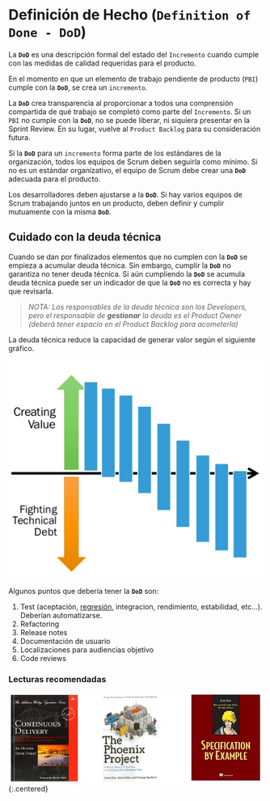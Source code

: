 # Definición de Hecho (`Definition of Done - DoD`)

<span class="highlight">La **`DoD`** es una descripción formal del estado del `Incremento` cuando cumple con las medidas de calidad requeridas para el producto</span>.

<span class="highlight">En el momento en que un elemento de trabajo pendiente de producto (`PBI`) cumple con la **`DoD`**, se crea un `incremento`</span>.

La **`DoD`** crea transparencia al proporcionar a todos una comprensión compartida de qué trabajo se completó como parte del `Incremento`. Si un `PBI` no cumple con la **`DoD`**, no se puede liberar, ni siquiera presentar en la <span class="evento">Sprint Review</span>. En su lugar, vuelve al `Product Backlog` para su consideración futura.

Si la **`DoD`** para un `incremento` forma parte de los estándares de la organización, todos los equipos de Scrum deben seguirla como mínimo. Si no es un estándar organizativo, el equipo de Scrum
debe crear una **`DoD`** adecuada para el producto.

Los desarrolladores deben ajustarse a la **`DoD`**. Si hay varios equipos de Scrum trabajando juntos en un producto, deben definir y cumplir mutuamente con la misma **`DoD`**.

## Cuidado con la deuda técnica

<span class="highlight">Cuando se dan por finalizados elementos que no cumplen con la **`DoD`** se empieza a acumular deuda técnica. Sin embargo, cumplir la **`DoD`** no garantiza no tener deuda técnica</span>. Si aún cumpliendo la **`DoD`** se acumula deuda técnica puede ser un indicador de que la **`DoD`** no es correcta y hay que revisarla.

> _NOTA: Los responsables de la deuda técnica son los Developers, pero el responsable de **gestionar** la deuda es el Product Owner (deberá tener espacio en el Product Backlog para acometerla)_

<span class="highlight">La deuda técnica reduce la capacidad de generar valor</span> según el siguiente gráfico.

![Lucha con la deuda técnica](/imgs/lucha-con-deuda-tecnica.webp)

Algunos puntos que debería tener la **`DoD`** son:
1. Test (aceptación, [regresión](https://es.wikipedia.org/wiki/Pruebas_de_regresi%C3%B3n), integracion, rendimiento, estabilidad, etc...). Deberían automatizarse.
1. Refactoring
1. Release notes
1. Documentación de usuario
1. Localizaciones para audiencias objetivo
1. Code reviews

### Lecturas recomendadas

![Lecturas DoD](/imgs/lecturas-dod.webp){:.centered}